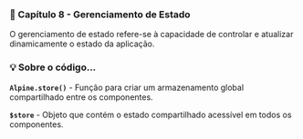 ### 📕 Capítulo 8 - Gerenciamento de Estado

O gerenciamento de estado refere-se à capacidade de controlar e atualizar dinamicamente o estado da aplicação.

### 💡 Sobre o código...

**`Alpine.store()`** - Função para criar um armazenamento global compartilhado entre os componentes.

**`$store`** - Objeto que contém o estado compartilhado acessível em todos os componentes.